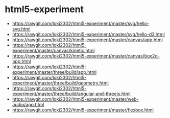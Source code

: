 html5-experiment
================

* https://rawgit.com/loki2302/html5-experiment/master/svg/hello-svg.html
* https://rawgit.com/loki2302/html5-experiment/master/svg/hello-d3.html
* https://rawgit.com/loki2302/html5-experiment/master/canvas/app.html
* https://rawgit.com/loki2302/html5-experiment/master/canvas/kinetic.html
* https://rawgit.com/loki2302/html5-experiment/master/canvas/box2d-app.html
* https://rawgit.com/loki2302/html5-experiment/master/three/build/app.html
* https://rawgit.com/loki2302/html5-experiment/master/three/build/geometry.html
* https://rawgit.com/loki2302/html5-experiment/master/three/build/angular-and-threejs.html
* https://rawgit.com/loki2302/html5-experiment/master/web-audio/app.html
* https://rawgit.com/loki2302/html5-experiment/master/flexbox.html
